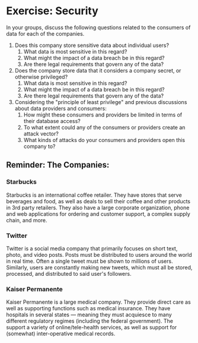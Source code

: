 # Exercise: Security

In your groups, discuss the following questions related to the consumers of data for each of the companies.

1. Does this company store sensitive data about individual users?
    1. What data is most sensitive in this regard?
    2. What might the impact of a data breach be in this regard?
    3. Are there legal requirements that govern any of the data?
2. Does the company store data that it considers a company secret, or otherwise privileged?
    1. What data is most sensitive in this regard?
    2. What might the impact of a data breach be in this regard?
    3. Are there legal requirements that govern any of the data?
3. Considering the "principle of least privilege" and previous discussions about data providers and consumers:
    1. How might these consumers and providers be limited in terms of their database access?
    2. To what extent could any of the consumers or providers create an attack vector?
    3. What kinds of attacks do your consumers and providers open this company to?

## Reminder: The Companies:

### Starbucks 

Starbucks is an international coffee retailer. They have stores that serve beverages and food, as well as deals to sell their coffee and other products in 3rd party retailers. They also have a large corporate organization, phone and web applications for ordering and customer support, a complex supply chain, and more.

### Twitter

Twitter is a social media company that primarily focuses on short text, photo, and video posts. Posts must be distributed to users around the world in real time. Often a single tweet must be shown to millions of users. Similarly, users are constantly making new tweets, which must all be stored, processed, and distributed to said user's followers.

### Kaiser Permanente

Kaiser Permanente is a large medical company. They provide direct care as well as supporting functions such as medical insurance. They have hospitals in several states — meaning they must acquiesce to many different regulatory regimes (including the federal government). The support a variety of online/tele-health services, as well as support for (somewhat) inter-operative medical records.